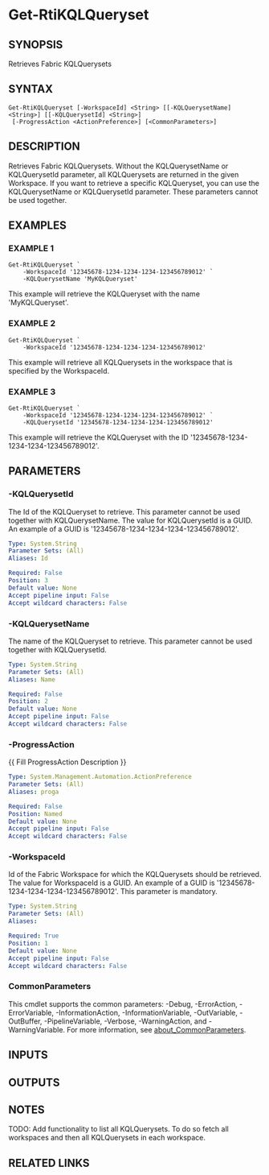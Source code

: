 # Get-RtiKQLQueryset

## SYNOPSIS
Retrieves Fabric KQLQuerysets

## SYNTAX

```
Get-RtiKQLQueryset [-WorkspaceId] <String> [[-KQLQuerysetName] <String>] [[-KQLQuerysetId] <String>]
 [-ProgressAction <ActionPreference>] [<CommonParameters>]
```

## DESCRIPTION
Retrieves Fabric KQLQuerysets.
Without the KQLQuerysetName or KQLQuerysetId parameter,
all KQLQuerysets are returned in the given Workspace.
If you want to retrieve a specific 
KQLQueryset, you can use the KQLQuerysetName or KQLQuerysetId parameter.
These parameters
cannot be used together.

## EXAMPLES

### EXAMPLE 1
```
Get-RtiKQLQueryset `
    -WorkspaceId '12345678-1234-1234-1234-123456789012' `
    -KQLQuerysetName 'MyKQLQueryset'
```

This example will retrieve the KQLQueryset with the name 'MyKQLQueryset'.

### EXAMPLE 2
```
Get-RtiKQLQueryset `
    -WorkspaceId '12345678-1234-1234-1234-123456789012'
```

This example will retrieve all KQLQuerysets in the workspace that is specified 
by the WorkspaceId.

### EXAMPLE 3
```
Get-RtiKQLQueryset `
    -WorkspaceId '12345678-1234-1234-1234-123456789012' `
    -KQLQuerysetId '12345678-1234-1234-1234-123456789012'
```

This example will retrieve the KQLQueryset with the ID '12345678-1234-1234-1234-123456789012'.

## PARAMETERS

### -KQLQuerysetId
The Id of the KQLQueryset to retrieve.
This parameter cannot be used together with KQLQuerysetName. 
The value for KQLQuerysetId is a GUID.
An example of a GUID is '12345678-1234-1234-1234-123456789012'.

```yaml
Type: System.String
Parameter Sets: (All)
Aliases: Id

Required: False
Position: 3
Default value: None
Accept pipeline input: False
Accept wildcard characters: False
```

### -KQLQuerysetName
The name of the KQLQueryset to retrieve.
This parameter cannot be used together with KQLQuerysetId.

```yaml
Type: System.String
Parameter Sets: (All)
Aliases: Name

Required: False
Position: 2
Default value: None
Accept pipeline input: False
Accept wildcard characters: False
```

### -ProgressAction
{{ Fill ProgressAction Description }}

```yaml
Type: System.Management.Automation.ActionPreference
Parameter Sets: (All)
Aliases: proga

Required: False
Position: Named
Default value: None
Accept pipeline input: False
Accept wildcard characters: False
```

### -WorkspaceId
Id of the Fabric Workspace for which the KQLQuerysets should be retrieved.
The value for WorkspaceId is a GUID. 
An example of a GUID is '12345678-1234-1234-1234-123456789012'.
This parameter is mandatory.

```yaml
Type: System.String
Parameter Sets: (All)
Aliases:

Required: True
Position: 1
Default value: None
Accept pipeline input: False
Accept wildcard characters: False
```

### CommonParameters
This cmdlet supports the common parameters: -Debug, -ErrorAction, -ErrorVariable, -InformationAction, -InformationVariable, -OutVariable, -OutBuffer, -PipelineVariable, -Verbose, -WarningAction, and -WarningVariable. For more information, see [about_CommonParameters](http://go.microsoft.com/fwlink/?LinkID=113216).

## INPUTS

## OUTPUTS

## NOTES
TODO: Add functionality to list all KQLQuerysets.
To do so fetch all workspaces and 
    then all KQLQuerysets in each workspace.

## RELATED LINKS
